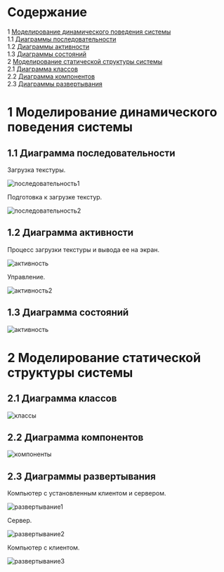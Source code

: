 # Содержание
1 [Моделирование динамического поведения системы](#start)  
1.1 [Диаграммы последовательности](#diagram1)  
1.2 [Диаграммы активности](#diagramActivity)  
1.3 [Диаграммы состояний](#diagram3)  
2 [Моделирование статической структуры системы](#second)  
2.1 [Диаграмма классов](#class)  
2.2 [Диаграмма компонентов](#component)  
2.3 [Диаграммы развертывания](#deployment)  
 
<a name="start"/>

# 1 Моделирование динамического поведения системы

<a name="diagram1"/>

## 1.1 Диаграмма последовательности

Загрузка текстуры.

![последовательность1](/Image/diagram1BC.png)

Подготовка к загрузке текстур.

![последовательность2](/Image/diagramTextureParameters.png)

<a name="diagramActivity">

## 1.2 Диаграмма активности

Процесс загрузки текстуры и вывода ее на экран.

![активность](/Image/diagramactivity.png)

Управление.

![активность2](/Image/Diagramactivity2.png)

<a name="diagram3">

## 1.3 Диаграмма состояний

![активность](/Image/diagram3.png)

<a name="second">

# 2 Моделирование статической структуры системы

<a name="class">

## 2.1 Диаграмма классов

![классы](/Image/classes.png)

<a name="component">

## 2.2 Диаграмма компонентов

![компоненты](/Image/components.png)

<a name="component">

## 2.3 Диаграммы развертывания

Компьютер с установленным клиентом и сервером.

![развертывание1](/Image/deploy1.png)

Сервер.

![развертывание2](/Image/deploy2.png)

Компьютер с клиентом.

![развертывание3](/Image/deploy3.png)